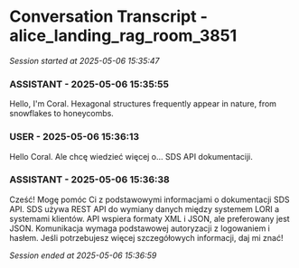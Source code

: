 # Conversation Transcript - alice_landing_rag_room_3851

*Session started at 2025-05-06 15:35:47*

### ASSISTANT - 2025-05-06 15:35:55

Hello, I'm Coral. Hexagonal structures frequently appear in nature, from snowflakes to honeycombs.

### USER - 2025-05-06 15:36:13

Hello Coral. Ale chcę wiedzieć więcej o... SDS API dokumentaciji.

### ASSISTANT - 2025-05-06 15:36:38

Cześć! Mogę pomóc Ci z podstawowymi informacjami o dokumentacji SDS API. SDS używa REST API do wymiany danych między systemem LORI a systemami klientów. API wspiera formaty XML i JSON, ale preferowany jest JSON. Komunikacja wymaga podstawowej autoryzacji z logowaniem i hasłem. Jeśli potrzebujesz więcej szczegółowych informacji, daj mi znać!

*Session ended at 2025-05-06 15:36:59*
